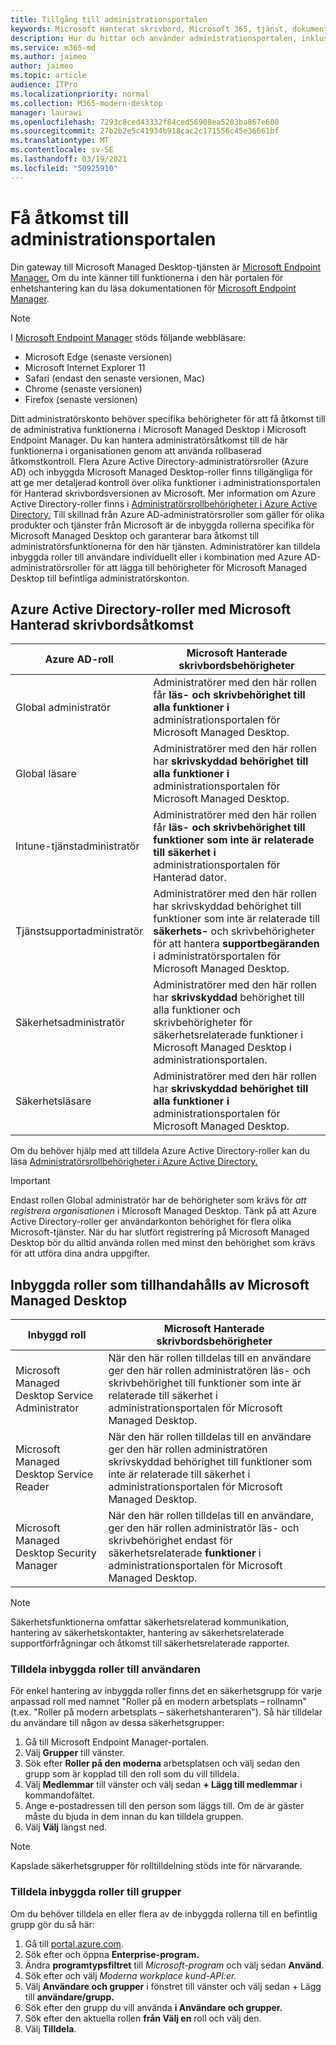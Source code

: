 ```yaml
---
title: Tillgång till administrationsportalen
keywords: Microsoft Hanterat skrivbord, Microsoft 365, tjänst, dokumentation
description: Hur du hittar och använder administrationsportalen, inklusive att kontrollera åtkomsten till den.
ms.service: m365-md
ms.author: jaimeo
author: jaimeo
ms.topic: article
audience: ITPro
ms.localizationpriority: normal
ms.collection: M365-modern-desktop
manager: laurawi
ms.openlocfilehash: 7293c8ced43332f84ced56908ea5203ba867e600
ms.sourcegitcommit: 27b2b2e5c41934b918cac2c171556c45e36661bf
ms.translationtype: MT
ms.contentlocale: sv-SE
ms.lasthandoff: 03/19/2021
ms.locfileid: "50925910"
---
```

# <a name="access-the-admin-portal"></a>Få åtkomst till administrationsportalen

Din gateway till Microsoft Managed Desktop-tjänsten är [Microsoft Endpoint Manager.](https://endpoint.microsoft.com/) Om du inte känner till funktionerna i den här portalen för enhetshantering kan du läsa dokumentationen för [Microsoft Endpoint Manager](/mem/).

> [!NOTE]
> I [Microsoft Endpoint Manager](https://endpoint.microsoft.com/) stöds följande webbläsare:
> - Microsoft Edge (senaste versionen)
> - Microsoft Internet Explorer 11
> - Safari (endast den senaste versionen, Mac)
> - Chrome (senaste versionen)
> - Firefox (senaste versionen)

Ditt administratörskonto behöver specifika behörigheter för att få åtkomst till de administrativa funktionerna i Microsoft Managed Desktop i Microsoft Endpoint Manager. Du kan hantera administratörsåtkomst till de här funktionerna i organisationen genom att använda rollbaserad åtkomstkontroll. Flera Azure Active Directory-administratörsroller (Azure AD) och inbyggda Microsoft Managed Desktop-roller finns tillgängliga för att ge mer detaljerad kontroll över olika funktioner i administrationsportalen för Hanterad skrivbordsversionen av Microsoft. Mer information om Azure Active Directory-roller finns i [Administratörsrollbehörigheter i Azure Active Directory.](/azure/active-directory/users-groups-roles/directory-assign-admin-roles) Till skillnad från Azure AD-administratörsroller som gäller för olika produkter och tjänster från Microsoft är de inbyggda rollerna specifika för Microsoft Managed Desktop och garanterar bara åtkomst till administratörsfunktionerna för den här tjänsten. Administratörer kan tilldela inbyggda roller till användare individuellt eller i kombination med Azure AD-administratörsroller för att lägga till behörigheter för Microsoft Managed Desktop till befintliga administratörskonton.

## <a name="azure-active-directory-roles-with-microsoft-managed-desktop-access"></a>Azure Active Directory-roller med Microsoft Hanterad skrivbordsåtkomst

|Azure AD-roll  |Microsoft Hanterade skrivbordsbehörigheter  |
|---------|---------|
|Global administratör     | Administratörer med den här rollen får **läs- och skrivbehörighet till alla funktioner i** administrationsportalen för Microsoft Managed Desktop.         |
|Global läsare     | Administratörer med den här rollen har **skrivskyddad behörighet till alla funktioner i** administrationsportalen för Microsoft Managed Desktop.         |
|Intune-tjänstadministratör     |  Administratörer med den här rollen får **läs- och skrivbehörighet till funktioner som inte är relaterade till säkerhet i** administrationsportalen för Hanterad dator.       |
|Tjänstsupportadministratör     | Administratörer med den här rollen har skrivskyddad behörighet till funktioner som inte är relaterade till **säkerhets-** och skrivbehörigheter för att hantera **supportbegäranden** i administratörsportalen för Microsoft Managed Desktop.         |
|Säkerhetsadministratör | Administratörer med den här rollen har **skrivskyddad** behörighet till alla funktioner och skrivbehörigheter för säkerhetsrelaterade funktioner i Microsoft Managed Desktop i administrationsportalen.  |
|Säkerhetsläsare |Administratörer med den här rollen har **skrivskyddad behörighet till alla funktioner i** administrationsportalen för Microsoft Managed Desktop.|

Om du behöver hjälp med att tilldela Azure Active Directory-roller kan du läsa [Administratörsrollbehörigheter i Azure Active Directory.](/azure/active-directory/users-groups-roles/directory-assign-admin-roles)

> [!IMPORTANT]
> Endast rollen Global administratör har de behörigheter som krävs för *att registrera organisationen* i Microsoft Managed Desktop. Tänk på att Azure Active Directory-roller ger användarkonton behörighet för flera olika Microsoft-tjänster. När du har slutfört registrering på Microsoft Managed  Desktop bör du alltid använda rollen med minst den behörighet som krävs för att utföra dina andra uppgifter.

## <a name="built-in-roles-provided-by-microsoft-managed-desktop"></a>Inbyggda roller som tillhandahålls av Microsoft Managed Desktop


|Inbyggd roll  |Microsoft Hanterade skrivbordsbehörigheter  |
|---------|---------|
|Microsoft Managed Desktop Service Administrator  | När den här rollen tilldelas  till en användare ger den här rollen administratören läs- och skrivbehörighet till funktioner som inte är relaterade till säkerhet i administrationsportalen för Microsoft Managed Desktop.  |
|Microsoft Managed Desktop Service Reader | När den här rollen tilldelas  till en användare ger den här rollen administratören skrivskyddad behörighet till funktioner som inte är relaterade till säkerhet i administrationsportalen för Microsoft Managed Desktop. |
|Microsoft Managed Desktop Security Manager |När den här rollen tilldelas till en användare, ger den här rollen administratör läs- och skrivbehörighet endast för säkerhetsrelaterade **funktioner** i administrationsportalen för Microsoft Managed Desktop.   |

> [!NOTE]
> Säkerhetsfunktionerna omfattar säkerhetsrelaterad kommunikation, hantering av säkerhetskontakter, hantering av säkerhetsrelaterade supportförfrågningar och åtkomst till säkerhetsrelaterade rapporter. 

### <a name="assigning-built-in-roles-to-user"></a>Tilldela inbyggda roller till användaren

För enkel hantering av inbyggda roller finns det en säkerhetsgrupp för varje anpassad roll med namnet "Roller på en modern arbetsplats _–_ rollnamn"(t.ex. "Roller på modern arbetsplats – säkerhetshanteraren"). Så här tilldelar du användare till någon av dessa säkerhetsgrupper:
1.  Gå till Microsoft Endpoint Manager-portalen.
2.  Välj **Grupper** till vänster.
3.  Sök efter **Roller på den moderna** arbetsplatsen och välj sedan den grupp som är kopplad till den roll som du vill tilldela. 
4.  Välj **Medlemmar** till vänster och välj sedan **+ Lägg till medlemmar** i kommandofältet.
5.  Ange e-postadressen till den person som läggs till. Om de är gäster måste du bjuda in dem innan du kan tilldela gruppen.
6.  Välj **Välj** längst ned.

> [!NOTE]
> Kapslade säkerhetsgrupper för rolltilldelning stöds inte för närvarande. 

### <a name="assigning-built-in-roles-to-groups"></a>Tilldela inbyggda roller till grupper

Om du behöver tilldela en eller flera av de inbyggda rollerna till en befintlig grupp gör du så här:
1. Gå till [portal.azure.com](https://portal.azure.com/).
2. Sök efter och öppna **Enterprise-program.**
3. Ändra **programtypsfiltret** till _Microsoft-program_ och välj sedan **Använd**.
4. Sök efter och välj _Moderna workplace kund-API:er._
5. Välj **Användare och grupper** i fönstret till vänster och välj sedan + Lägg till **användare/grupp.**
6. Sök efter den grupp du vill använda **i Användare och grupper.**
7. Sök efter den aktuella rollen **från Välj en** roll och välj den.
8. Välj **Tilldela**.
